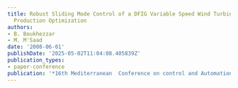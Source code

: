 ```yaml
---
title: Robust Sliding Mode Control of a DFIG Variable Speed Wind Turbine for Power
  Production Optimization
authors:
- B. Boukhezzar
- M. M'Saad
date: '2008-06-01'
publishDate: '2025-05-02T11:04:08.405839Z'
publication_types:
- paper-conference
publication: '*16th Mediterranean  Conference on control and Automation*'
---
```

